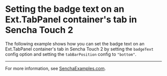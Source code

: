 # Setting the badge text on an Ext.TabPanel container's tab in Sencha Touch 2 #

The following example shows how you can set the badge text on an Ext.TabPanel container's tab in Sencha Touch 2 by setting the `badgeText` config option and setting the `tabBarPosition` config to `"bottom"`.

---

For more information, see [SenchaExamples.com](http://senchaexamples.com/2012/03/05/setting-the-badge-text-on-an-ext-tabpanel-containers-tab-in-sencha-touch-2/).